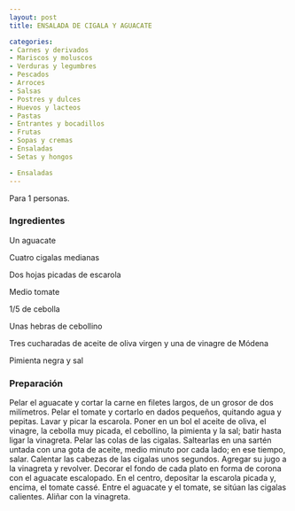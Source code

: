 ```yaml
---
layout: post
title: ENSALADA DE CIGALA Y AGUACATE

categories:
- Carnes y derivados
- Mariscos y moluscos
- Verduras y legumbres
- Pescados
- Arroces
- Salsas
- Postres y dulces
- Huevos y lacteos
- Pastas
- Entrantes y bocadillos
- Frutas
- Sopas y cremas
- Ensaladas
- Setas y hongos

- Ensaladas
---
```

Para 1 personas.

<h3>Ingredientes</h3>

Un aguacate

Cuatro cigalas medianas

Dos hojas picadas de escarola

Medio tomate

1/5 de cebolla

Unas hebras de cebollino

Tres cucharadas de aceite de oliva virgen y una de vinagre de Módena

Pimienta negra y sal

<h3>Preparación</h3>

Pelar el aguacate y cortar la carne en filetes largos, de un grosor de dos milímetros. Pelar el tomate y cortarlo en dados pequeños, quitando agua y pepitas. Lavar y picar la escarola. Poner en un bol el aceite de oliva, el vinagre, la cebolla muy picada, el cebollino, la pimienta y la sal; batir hasta ligar la vinagreta. Pelar las colas de las cigalas. Saltearlas en una sartén untada con una gota de aceite, medio minuto por cada lado; en ese tiempo, salar. Calentar las cabezas de las cigalas unos segundos. Agregar su jugo a la vinagreta y revolver. Decorar el fondo de cada plato en forma de corona con el aguacate escalopado. En el centro, depositar la escarola picada y, encima, el tomate cassé. Entre el aguacate y el tomate, se sitúan las cigalas calientes. Aliñar con la vinagreta.

